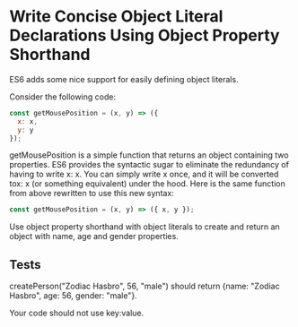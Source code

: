 # Write Concise Object Literal Declarations Using Object Property Shorthand

ES6 adds some nice support for easily defining object literals.

Consider the following code:

```javascript
const getMousePosition = (x, y) => ({
  x: x,
  y: y
});
```

getMousePosition is a simple function that returns an object containing two properties. ES6 provides the syntactic sugar to eliminate the redundancy of having to write x: x. You can simply write x once, and it will be converted tox: x (or something equivalent) under the hood. Here is the same function from above rewritten to use this new syntax:

```javascript
const getMousePosition = (x, y) => ({ x, y });
```

Use object property shorthand with object literals to create and return an object with name, age and gender properties.

## Tests

createPerson("Zodiac Hasbro", 56, "male") should return {name: "Zodiac Hasbro", age: 56, gender: "male"}.

Your code should not use key:value.